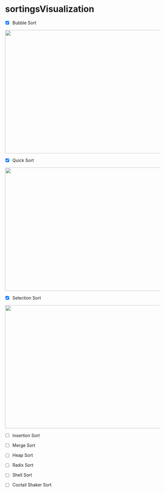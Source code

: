 # sortingsVisualization

- [X] Bubble Sort

<img src="https://user-images.githubusercontent.com/75206974/179917931-661e2ce8-9275-40bc-80b1-a58775d4604e.gif" width="1000" height="400">

- [X] Quick Sort

<img src="https://user-images.githubusercontent.com/75206974/179918000-19215308-e817-43ba-86eb-fb7ca8a23f0f.gif" width="1000" height="400">

- [X] Selection Sort

<img src="https://user-images.githubusercontent.com/75206974/179919298-c26b4563-990a-4b25-8c09-c65d555119ed.gif" width="1000" height="400">

- [ ] Insertion Sort

- [ ] Merge Sort

- [ ] Heap Sort

- [ ] Radix Sort

- [ ] Shell Sort

- [ ] Coctail Shaker Sort

